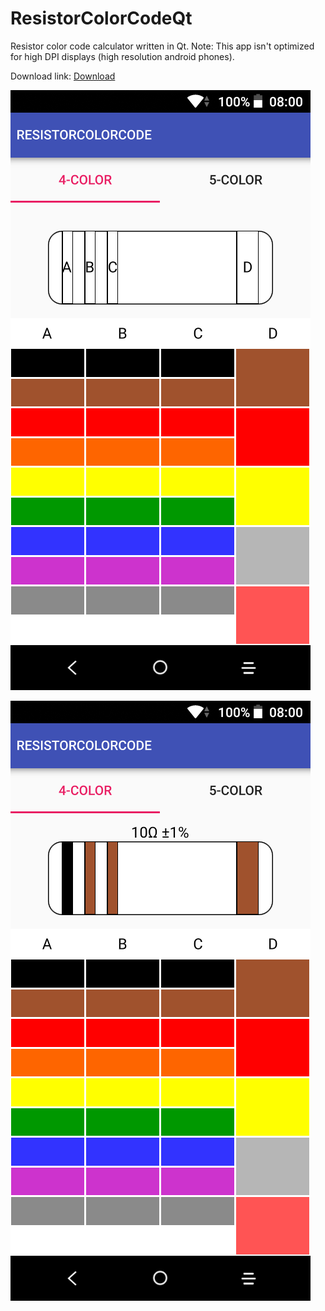 # ResistorColorCodeQt
Resistor color code calculator written in Qt.
Note: This app isn't optimized for high DPI displays (high resolution android phones).

Download link:
[Download](https://github.com/AndySrb/ResistorColorCodeQt/releases "Releases")

![screen1](https://raw.githubusercontent.com/AndySrb/ResistorColorCodeQt/master/Screenshot1.png) <!-- .element height="50%" width="50%" -->


![screen2](https://raw.githubusercontent.com/AndySrb/ResistorColorCodeQt/master/Screenshot2.png) <!-- .element height="50%" width="50%" -->

